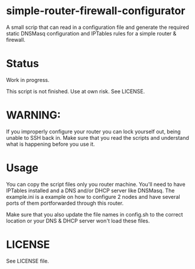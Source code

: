 # simple-router-firewall-configurator
A small scrip that can read in a configuration file and generate the required static DNSMasq configuration and IPTables rules for a simple router &amp; firewall.

# Status
Work in progress.

This script is not finished. Use at own risk. See LICENSE.

# WARNING:
If you improperly configure your router you can lock yourself out, being unable to SSH back in.
Make sure that you read the scripts and understand what is happening before you use it.

# Usage
You can copy the script files only you router machine.
You'll need to have IPTables installed and a DNS and/or DHCP server like DNSMasq.
The example.ini is a example on how to configure 2 nodes and have several ports of them portforwarded through this router.

Make sure that you also update the file names in config.sh to the correct location or your DNS & DHCP server won't load these files.

# LICENSE
See LICENSE file.
